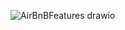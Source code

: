 ![AirBnBFeatures drawio](https://github.com/user-attachments/assets/e6d09119-9af3-4b3d-867e-42885b27204d)
